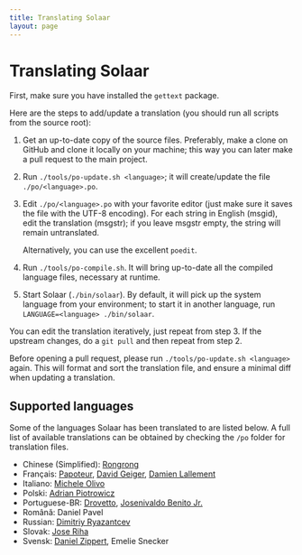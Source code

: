 ```yaml
---
title: Translating Solaar
layout: page
---
```


# Translating Solaar

First, make sure you have installed the `gettext` package.

Here are the steps to add/update a translation (you should run all scripts from
the source root):

1. Get an up-to-date copy of the source files. Preferably, make a clone on
   GitHub and clone it locally on your machine; this way you can later make a
   pull request to the main project.

2. Run `./tools/po-update.sh <language>`; it will create/update the file
   `./po/<language>.po`.

3. Edit `./po/<language>.po` with your favorite editor (just make sure it saves
   the file with the UTF-8 encoding). For each string in English (msgid), edit
   the translation (msgstr); if you leave msgstr empty, the string will remain
   untranslated.

   Alternatively, you can use the excellent `poedit`.

4. Run `./tools/po-compile.sh`. It will bring up-to-date all the compiled
   language files, necessary at runtime.

5. Start Solaar (`./bin/solaar`). By default, it will pick up the system language
   from your environment; to start it in another language, run
   `LANGUAGE=<language> ./bin/solaar`.

You can edit the translation iteratively, just repeat from step 3.
If the upstream changes, do a `git pull` and then repeat from step 2.

Before opening a pull request, please run `./tools/po-update.sh <language>` again. This will
format and sort the translation file, and ensure a minimal diff when updating
a translation.

## Supported languages

Some of the languages Solaar has been translated to are listed below. A full list of available translations can be obtained by checking the `/po` folder for translation files.

- Chinese (Simplified): [Rongrong][Rongronggg9]
- Français: [Papoteur][papoteur], [David Geiger][david-geiger],
  [Damien Lallement][damsweb]
- Italiano: [Michele Olivo][micheleolivo]
- Polski: [Adrian Piotrowicz][nexces]
- Portuguese-BR: [Drovetto][drovetto], [Josenivaldo Benito Jr.][jrbenito]
- Română: Daniel Pavel
- Russian: [Dimitriy Ryazantcev][DJm00n]
- Slovak: [Jose Riha][jose1711]
- Svensk: [Daniel Zippert][zipperten], Emelie Snecker

[Rongronggg9]: https://github.com/Rongronggg9
[papoteur]: http://github.com/papoteur
[david-geiger]: http://github.com/david-geiger
[damsweb]: http://github.com/damsweb
[DJm00n]: https://github.com/DJm00n
[jose1711]: https://github.com/jose1711
[nexces]: http://github.com/nexces
[zipperten]: http://github.com/zipperten
[micheleolivo]: http://github.com/micheleolivo
[drovetto]: https://github.com/drovetto
[jrbenito]: https://github.com/jrbenito/

